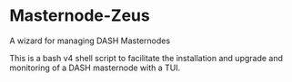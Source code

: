 # Masternode-Zeus
A wizard for managing DASH Masternodes


This is a bash v4 shell script to facilitate the installation and upgrade and monitoring of a DASH masternode with a TUI.




